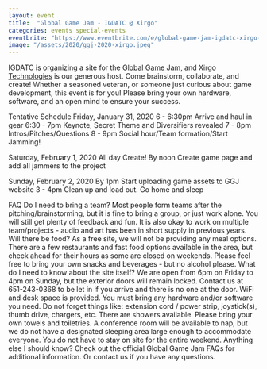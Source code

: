 ```yaml
---
layout: event
title:  "Global Game Jam - IGDATC @ Xirgo"
categories: events special-events
eventbrite: "https://www.eventbrite.com/e/global-game-jam-igdatc-xirgo-tickets-89597345071"
image: "/assets/2020/ggj-2020-xirgo.jpeg"
---
```


IGDATC is organizing a site for the [Global Game Jam](https://globalgamejam.org/), and [Xirgo Technologies](https://xirgo.com/) is our generous host. Come brainstorm, collaborate, and create! Whether a seasoned veteran, or someone just curious about game development, this event is for you! Please bring your own hardware, software, and an open mind to ensure your success.

Tentative Schedule
Friday, January 31, 2020
6 - 6:30pm  Arrive and haul in gear
6:30 - 7pm  Keynote, Secret Theme and Diversifiers revealed
7 - 8pm     Intros/Pitches/Questions
8 - 9pm     Social hour/Team formation/Start Jamming!

Saturday, February 1, 2020
All day     Create!
By noon     Create game page and add all jammers to the project

Sunday, February 2, 2020
By 1pm      Start uploading game assets to GGJ website
3 - 4pm     Clean up and load out. Go home and sleep

FAQ
Do I need to bring a team?
Most people form teams after the pitching/brainstorming, but it is fine to bring a group, or just work alone. You will still get plenty of feedback and fun. It is also okay to work on multiple team/projects - audio and art has been in short supply in previous years.
Will there be food?
As a free site, we will not be providing any meal options. There are a few restaurants and fast food options available in the area, but check ahead for their hours as some are closed on weekends. Please feel free to bring your own snacks and beverages - but no alcohol please.
What do I need to know about the site itself?
We are open from 6pm on Friday to 4pm on Sunday, but the exterior doors will remain locked. Contact us at 651-243-0368 to be let in if you arrive and there is no one at the door.
WiFi and desk space is provided. You must bring any hardware and/or software you need. Do not forget things like: extension cord / power strip, joystick(s), thumb drive, chargers, etc.
There are showers available. Please bring your own towels and toiletries. A conference room will be available to nap, but we do not have a designated sleeping area large enough to accommodate everyone. You do not have to stay on site for the entire weekend.
Anything else I should know?
Check out the official Global Game Jam FAQs for additional information. Or contact us if you have any questions.